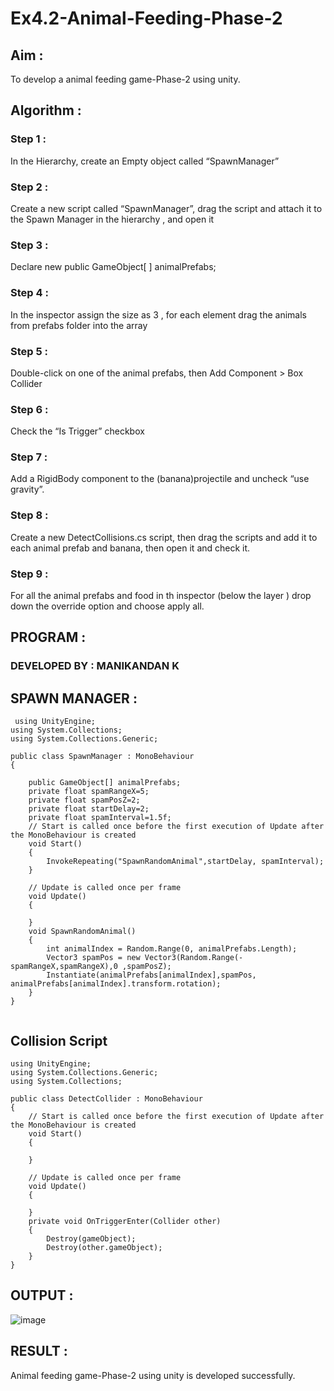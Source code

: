 # Ex4.2-Animal-Feeding-Phase-2

## Aim :

To develop a animal feeding game-Phase-2 using unity.

## Algorithm :

### Step 1 :

In the Hierarchy, create an Empty object called “SpawnManager”

### Step 2 :

Create a new script called “SpawnManager”, drag the script and attach it to the Spawn Manager in the hierarchy , and open it

### Step 3 :

Declare new public GameObject[ ] animalPrefabs;

### Step 4 :

In the inspector assign the size as 3 , for each element drag the animals from prefabs folder into the array

### Step 5 :

Double-click on one of the animal prefabs, then Add Component > Box Collider

### Step 6 :

Check the “Is Trigger” checkbox

### Step 7 :

Add a RigidBody component to the (banana)projectile and uncheck “use gravity”.

### Step 8 :

Create a new DetectCollisions.cs script, then drag the scripts and add it to each animal prefab and banana, then open it and check it.

### Step 9 :

For all the animal prefabs and food in th inspector (below the layer ) drop down the override option and choose apply all.



## PROGRAM :

### DEVELOPED BY : MANIKANDAN K

## SPAWN MANAGER :

~~~
 using UnityEngine;
using System.Collections;
using System.Collections.Generic;

public class SpawnManager : MonoBehaviour
{

    public GameObject[] animalPrefabs;
    private float spamRangeX=5;
    private float spamPosZ=2;
    private float startDelay=2;
    private float spamInterval=1.5f;
    // Start is called once before the first execution of Update after the MonoBehaviour is created
    void Start()
    {
        InvokeRepeating("SpawnRandomAnimal",startDelay, spamInterval);
    }

    // Update is called once per frame
    void Update()
    {
        
    }
    void SpawnRandomAnimal()
    {
        int animalIndex = Random.Range(0, animalPrefabs.Length);
        Vector3 spamPos = new Vector3(Random.Range(-spamRangeX,spamRangeX),0 ,spamPosZ);
        Instantiate(animalPrefabs[animalIndex],spamPos, animalPrefabs[animalIndex].transform.rotation);
    }
}
      
~~~
## Collision Script
~~~
using UnityEngine;
using System.Collections.Generic;
using System.Collections;

public class DetectCollider : MonoBehaviour
{
    // Start is called once before the first execution of Update after the MonoBehaviour is created
    void Start()
    {
        
    }

    // Update is called once per frame
    void Update()
    {
        
    }
    private void OnTriggerEnter(Collider other)
    {
        Destroy(gameObject);
        Destroy(other.gameObject);
    }
}
~~~
## OUTPUT :
![image](https://github.com/user-attachments/assets/35419490-48fa-4845-bb3d-4e12e779a326)

## RESULT :

Animal feeding game-Phase-2 using unity is developed successfully.
